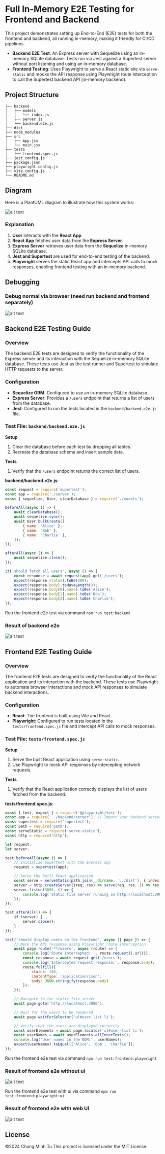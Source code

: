 
# Full In-Memory E2E Testing for Frontend and Backend

This project demonstrates setting up End-to-End (E2E) tests for both the frontend and backend, all running in-memory, making it friendly for CI/CD pipelines.

- **Backend E2E Test**: An Express server with Sequelize using an in-memory SQLite database. Tests run via Jest against a Supertest server without port listening and using an in-memory database.
- **Frontend Testing**: Uses Playwright to serve a React static site via `serve-static` and mocks the API response using Playwright route interception to call the Supertest backend API (in-memory backend).

## Project Structure

```
├── backend
│   ├── models
│   │   └── index.js
│   ├── server.js
│   └── backend.e2e.js
├── dist
├── node_modules
├── src
│   ├── App.jsx
│   └── main.jsx
├── tests
│   └── frontend.spec.js
├── jest.config.js
├── package.json
├── playwright.config.js
├── vite.config.js
└── README.md
```

## Diagram

Here is a PlantUML diagram to illustrate how this system works:

![alt text](images/Architecture.png "web app architecture")

### Explanation

1. **User** interacts with the **React App**.
2. **React App** fetches user data from the **Express Server**.
3. **Express Server** retrieves user data from the **Sequelize** in-memory SQLite database.
4. **Jest and Supertest** are used for end-to-end testing of the backend.
5. **Playwright** serves the static React app and intercepts API calls to mock responses, enabling frontend testing with an in-memory backend.


## Debugging

### Debug normal via browser (need run backend and frontend separately)

![alt text](images/Frontend_Debug.png "Debug normal via browser ")
 
## Backend E2E Testing Guide

### Overview

The backend E2E tests are designed to verify the functionality of the Express server and its interaction with the Sequelize in-memory SQLite database. These tests use Jest as the test runner and Supertest to simulate HTTP requests to the server.

### Configuration

- **Sequelize ORM**: Configured to use an in-memory SQLite database.
- **Express Server**: Provides a `/users` endpoint that returns a list of users from the database.
- **Jest**: Configured to run the tests located in the `backend/backend.e2e.js` file.

### Test File: `backend/backend.e2e.js`

**Setup**

1. Clear the database before each test by dropping all tables.
2. Recreate the database schema and insert sample data.

**Tests**

1. Verify that the `/users` endpoint returns the correct list of users.

**backend/backend.e2e.js**:

```javascript
const request = require('supertest');
const app = require('./server');  
const { sequelize, User, clearDatabase } = require('./models');

beforeAll(async () => {
    await clearDatabase();
    await sequelize.sync();
    await User.bulkCreate([
        { name: 'Alice' },
        { name: 'Bob' },
        { name: 'Charlie' },
    ]);
});

afterAll(async () => {
    await sequelize.close();
});

it('should fetch all users', async () => {
    const response = await request(app).get('/users');
    expect(response.status).toBe(200);
    expect(response.body).toHaveLength(3);
    expect(response.body[0].name).toBe('Alice');
    expect(response.body[1].name).toBe('Bob');
    expect(response.body[2].name).toBe('Charlie');
});
```

Run the frontend e2e test via command `npm run test:backend`

### Result of backend e2e

![alt text](images/Backend_Test.png "Run backend e2e")


## Frontend E2E Testing Guide

### Overview

The frontend E2E tests are designed to verify the functionality of the React application and its interaction with the backend. These tests use Playwright to automate browser interactions and mock API responses to simulate backend interactions.

### Configuration

- **React**: The frontend is built using Vite and React.
- **Playwright**: Configured to run tests located in the `tests/frontend.spec.js` file and intercept API calls to mock responses.

### Test File: `tests/frontend.spec.js`

**Setup**

1. Serve the built React application using `serve-static`.
2. Use Playwright to mock API responses by intercepting network requests.

**Tests**

1. Verify that the React application correctly displays the list of users fetched from the backend.

**tests/frontend.spec.js**:

```javascript
const { test, expect } = require('@playwright/test');
const app = require('../backend/server'); // Import your backend server
const supertest = require('supertest');
const path = require('path');
const serveStatic = require('serve-static');
const http = require('http');

let request;
let server;

test.beforeAll(async () => {
    // Initialize Supertest with the Express app
    request = supertest(app); 

    // Serve the built React application
    const serve = serveStatic(path.join(__dirname, '../dist'), { index: ['index.html'] });
    server = http.createServer((req, res) => serve(req, res, () => res.end()));
    server.listen(3000, () => {
        console.log('Static file server running on http://localhost:3000');
    });
});

test.afterAll(() => {
    if (server) {
        server.close();
    }
});

test('should display users on the frontend', async ({ page }) => {
    // Mock the API response using Playwright route interception
    await page.route('**/users', async (route) => {
        console.log('Route Intercepted: ', route.request().url());
        const response = await request.get('/users');
        console.log('Intercepted request response:', response.body);
        route.fulfill({
            status: 200,
            contentType: 'application/json',
            body: JSON.stringify(response.body)
        });
    });

    // Navigate to the static file server
    await page.goto('http://localhost:3000');

    // Wait for the users to be rendered
    await page.waitForSelector('ul#user-list li');

    // Verify that the users are displayed correctly
    const userElements = await page.locator('ul#user-list li');
    const userNames = await userElements.allInnerTexts();
    console.log('User names in the DOM:', userNames);
    expect(userNames).toEqual(['Alice', 'Bob', 'Charlie']);
});
```

Run the frontend e2e test via command `npm run test:frontend:playwright`

### Result of frontend e2e without ui

![alt text](images/Frontend_Test_cli.png " Run frontend e2e without ui")


Run the frontend e2e test with ui via command `npm run test:frontend:playwright:ui`

### Result of frontend e2e with web UI

![alt text](images/FrontEnd_Test.png " Run frontend e2e with ui")


## License
©2024 Chung Minh Tu
This project is licensed under the MIT License.
